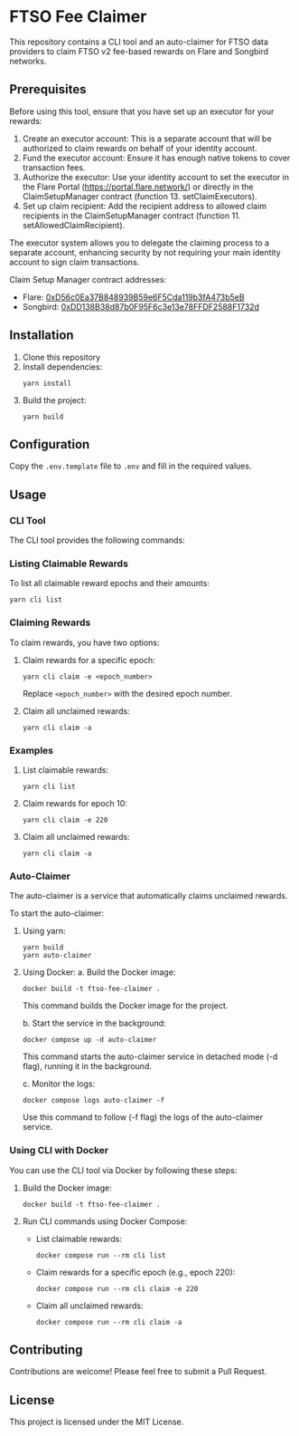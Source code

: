 # FTSO Fee Claimer

This repository contains a CLI tool and an auto-claimer for FTSO data providers to claim FTSO v2 fee-based rewards on Flare and Songbird networks.

## Prerequisites

Before using this tool, ensure that you have set up an executor for your rewards:

1. Create an executor account: This is a separate account that will be authorized to claim rewards on behalf of your identity account.
2. Fund the executor account: Ensure it has enough native tokens to cover transaction fees.
3. Authorize the executor: Use your identity account to set the executor in the Flare Portal (https://portal.flare.network/) or directly in the ClaimSetupManager contract (function 13. setClaimExecutors).
4. Set up claim recipient: Add the recipient address to allowed claim recipients in the ClaimSetupManager contract (function 11. setAllowedClaimRecipient).

The executor system allows you to delegate the claiming process to a separate account, enhancing security by not requiring your main identity account to sign claim transactions.

Claim Setup Manager contract addresses:
- Flare: [0xD56c0Ea37B848939B59e6F5Cda119b3fA473b5eB](https://flare-explorer.flare.network/address/0xD56c0Ea37B848939B59e6F5Cda119b3fA473b5eB)
- Songbird: [0xDD138B38d87b0F95F6c3e13e78FFDF2588F1732d](https://songbird-explorer.flare.network/address/0xDD138B38d87b0F95F6c3e13e78FFDF2588F1732d)

## Installation

1. Clone this repository
2. Install dependencies:
   ```
   yarn install
   ```
3. Build the project:
   ```
   yarn build
   ```

## Configuration

Copy the `.env.template` file to `.env` and fill in the required values.

## Usage

### CLI Tool

The CLI tool provides the following commands:

### Listing Claimable Rewards

To list all claimable reward epochs and their amounts:

```
yarn cli list
```

### Claiming Rewards

To claim rewards, you have two options:

1. Claim rewards for a specific epoch:
   ```
   yarn cli claim -e <epoch_number>
   ```
   Replace `<epoch_number>` with the desired epoch number.

2. Claim all unclaimed rewards:
   ```
   yarn cli claim -a
   ```

### Examples

1. List claimable rewards:
   ```
   yarn cli list
   ```

2. Claim rewards for epoch 10:
   ```
   yarn cli claim -e 220
   ```

3. Claim all unclaimed rewards:
   ```
   yarn cli claim -a

### Auto-Claimer

The auto-claimer is a service that automatically claims unclaimed rewards.

To start the auto-claimer:

1. Using yarn:
   ```
   yarn build
   yarn auto-claimer
   ```

2. Using Docker:
   a. Build the Docker image:
      ```
      docker build -t ftso-fee-claimer .
      ```
      This command builds the Docker image for the project.

   b. Start the service in the background:
      ```
      docker compose up -d auto-claimer
      ```
      This command starts the auto-claimer service in detached mode (-d flag), running it in the background.

   c. Monitor the logs:
      ```
      docker compose logs auto-claimer -f
      ```
      Use this command to follow (-f flag) the logs of the auto-claimer service.

### Using CLI with Docker

You can use the CLI tool via Docker by following these steps:

1. Build the Docker image:
   ```
   docker build -t ftso-fee-claimer .
   ```

2. Run CLI commands using Docker Compose:

   - List claimable rewards:
     ```
     docker compose run --rm cli list
     ```

   - Claim rewards for a specific epoch (e.g., epoch 220):
     ```
     docker compose run --rm cli claim -e 220
     ```

   - Claim all unclaimed rewards:
     ```
     docker compose run --rm cli claim -a
     ```

## Contributing

Contributions are welcome! Please feel free to submit a Pull Request.

## License

This project is licensed under the MIT License.